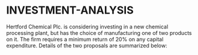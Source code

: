 # INVESTMENT-ANALYSIS
Hertford Chemical Plc. is considering investing in a new chemical
processing plant, but has the choice of manufacturing one of two
products on it. The firm requires a minimum return of 20% on any
capital expenditure. Details of the two proposals are summarized
below:
